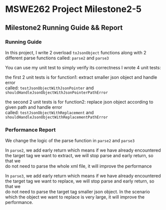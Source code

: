# MSWE262 Project Milestone2-5

## Milestone2 Running Guide && Report 

### Running Guide
In this project, I write 2 overload `toJsonObject` functions along with
2 different parse functions called: `parse2` and `parse3`  

You can use my unit test to simply verify its correctness
I wrote 4 unit tests:  

the first 2 unit tests is for function1: extract smaller json object and handle error  
called: `testJsonObjectWithJsonPointer` and `shouldHandleJsonObjectWithJsonPointerPathError`  

the second 2 unit tests is for function2: replace json object according to given path and handle error  
called: `testJsonObjectWithReplacement` and `shouldHandleJsonObjectWithReplacementPathError`


### Performance Report
We change the logic of the parse function in `parse2` and `parse3`  

In `parse2`, we add early return which means if we have already encountered  
the target tag we want to extract, we will stop parse and early return, so that we  
do not need to parse the whole xml file, it will improve the performance  


In `parse3`, we add early return which means if we have already encountered  
the target tag we want to replace, we will stop parse and early return, so that we  
do not need to parse the target tag smaller json object. In the scenario which the object
we want to replace is very large, it will improve the performance.  



